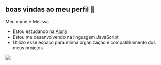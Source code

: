 ## boas vindas ao meu perfil 💙

Meu nome é Melissa

- Estou estudando na [Alura](https://www.alura.com.br)
- Estou me desenvolvendo na linguagem JavaScript
- Utilizo esse espaço para minha organização e compatilhamento dos meus projetos

![](https://media1.tenor.com/m/st_JMH1pAVwAAAAC/hello-kitty.gif)
